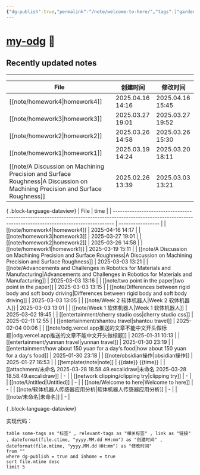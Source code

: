 ```yaml
---
{"dg-publish":true,"permalink":"/note/welcome-to-here/","tags":["gardenEntry"]}
---
```


# [my-odg](https://my-odg.vercel.app/) 🌱

## Recently updated notes
---
| File                                                                                                                             | 创建时间             | 修改时间             |
| -------------------------------------------------------------------------------------------------------------------------------- | ---------------- | ---------------- |
| [[note/homework4\|homework4]]                                                                                                 | 2025.04.16 14:16 | 2025.04.16 15:45 |
| [[note/homework3\|homework3]]                                                                                                 | 2025.03.27 19:01 | 2025.03.27 19:52 |
| [[note/homework2\|homework2]]                                                                                                 | 2025.03.26 14:58 | 2025.03.26 15:30 |
| [[note/homework1\|homework1]]                                                                                                 | 2025.03.19 14:24 | 2025.03.20 18:11 |
| [[note/A Discussion on Machining Precision and Surface Roughness\|A Discussion on Machining Precision and Surface Roughness]] | 2025.02.26 13:39 | 2025.03.03 13:21 |

{ .block-language-dataview}
| File                                                                                                                                                         | time              |
| ------------------------------------------------------------------------------------------------------------------------------------------------------------ | ----------------- |
| [[note/homework4\|homework4]]                                                                                                                             | 2025-04-16 14:17  |
| [[note/homework3\|homework3]]                                                                                                                             | 2025-03-27 19:01  |
| [[note/homework2\|homework2]]                                                                                                                             | 2025-03-26 14:58  |
| [[note/homework1\|homework1]]                                                                                                                             | 2025-03-19 15:11  |
| [[note/A Discussion on Machining Precision and Surface Roughness\|A Discussion on Machining Precision and Surface Roughness]]                             | 2025-03-03 13:21  |
| [[note/Advancements and Challenges in Robotics for Materials and Manufacturing\|Advancements and Challenges in Robotics for Materials and Manufacturing]] | 2025-03-03 13:16  |
| [[note/two point in the paper\|two point in the paper]]                                                                                                   | 2025-03-03 13:15  |
| [[note/Differences between rigid body and soft body driving\|Differences between rigid body and soft body driving]]                                       | 2025-03-03 13:05  |
| [[note/Week 2 软体机器人\|Week 2 软体机器人]]                                                                                                                       | 2025-03-03 13:01  |
| [[note/Week 1 软体机器人\|Week 1 软体机器人]]                                                                                                                       | 2025-03-02 19:45  |
| [[entertainment/cherry studio css\|cherry studio css]]                                                                                                    | 2025-02-11 12:55  |
| [[entertainment/shantou travel\|shantou travel]]                                                                                                          | 2025-02-04 00:06  |
| [[note/odg.vercel.app推送的文章不能中文开头做标题\|odg.vercel.app推送的文章不能中文开头做标题]]                                                                                       | 2025-01-31 10:13  |
| [[entertainment/yunnan travel\|yunnan travel]]                                                                                                            | 2025-01-30 23:19  |
| [[entertainment/how about 150 yuan for a day‘s food\|how about 150 yuan for a day‘s food]]                                                                | 2025-01-30 23:18  |
| [[note/obsidian操作\|obsidian操作]]                                                                                                                           | 2025-01-27 16:53  |
| [[templater/note\|note]]                                                                                                                                  | {{date}} {{time}} |
| [[attachment/未命名 2025-03-28 18.58.49.excalidraw\|未命名 2025-03-28 18.58.49.excalidraw]]                                                                     | \-                |
| [[network clipping/clipping try\|clipping try]]                                                                                                           | \-                |
| [[note/Untitled\|Untitled]]                                                                                                                               | \-                |
| [[note/Welcome to here\|Welcome to here]]                                                                                                                 | \-                |
| [[note/软体机器人传感器应用分析\|软体机器人传感器应用分析]]                                                                                                                       | \-                |
| [[note/未命名\|未命名]]                                                                                                                                         | \-                |

{ .block-language-dataview}

实现代码：
```
table some-tags as "标签" , relevant-tags as "相关标签" , link as "链接" , dateformat(file.ctime, "yyyy.MM.dd HH:mm") as "创建时间" , dateformat(file.mtime, "yyyy.MM.dd HH:mm") as "修改时间"
from ""
where dg-publish = true and inhome = true
sort file.mtime desc
limit 5
```
